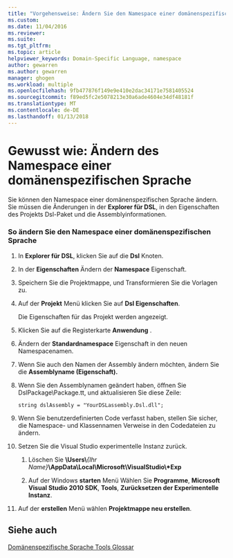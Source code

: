 ```yaml
---
title: "Vorgehensweise: Ändern Sie den Namespace einer domänenspezifischen Sprache | Microsoft Docs"
ms.custom: 
ms.date: 11/04/2016
ms.reviewer: 
ms.suite: 
ms.tgt_pltfrm: 
ms.topic: article
helpviewer_keywords: Domain-Specific Language, namespace
author: gewarren
ms.author: gewarren
manager: ghogen
ms.workload: multiple
ms.openlocfilehash: 9fb477876f149e9e410e2dac34171e7581405524
ms.sourcegitcommit: f89ed5fc2e5078213e30a6ade4604e34df48181f
ms.translationtype: MT
ms.contentlocale: de-DE
ms.lasthandoff: 01/13/2018
---
```

# <a name="how-to-change-the-namespace-of-a-domain-specific-language"></a>Gewusst wie: Ändern des Namespace einer domänenspezifischen Sprache
Sie können den Namespace einer domänenspezifischen Sprache ändern. Sie müssen die Änderungen in der **Explorer für DSL**, in den Eigenschaften des Projekts Dsl-Paket und die Assemblyinformationen.  
  
### <a name="to-change-the-namespace-of-a-domain-specific-language"></a>So ändern Sie den Namespace einer domänenspezifischen Sprache  
  
1.  In **Explorer für DSL**, klicken Sie auf die **Dsl** Knoten.  
  
2.  In der **Eigenschaften** Ändern der **Namespace** Eigenschaft.  
  
3.  Speichern Sie die Projektmappe, und Transformieren Sie die Vorlagen zu.  
  
4.  Auf der **Projekt** Menü klicken Sie auf **Dsl Eigenschaften**.  
  
     Die Eigenschaften für das Projekt werden angezeigt.  
  
5.  Klicken Sie auf die Registerkarte **Anwendung** .  
  
6.  Ändern der **Standardnamespace** Eigenschaft in den neuen Namespacenamen.  
  
7.  Wenn Sie auch den Namen der Assembly ändern möchten, ändern Sie die **Assemblyname (Eigenschaft).**  
  
8.  Wenn Sie den Assemblynamen geändert haben, öffnen Sie DslPackage\Package.tt, und aktualisieren Sie diese Zeile:  
  
     `string dslAssembly = "YourDSLassembly.Dsl.dll";`  
  
9. Wenn Sie benutzerdefinierten Code verfasst haben, stellen Sie sicher, die Namespace- und Klassennamen Verweise in den Codedateien zu ändern.  
  
10. Setzen Sie die Visual Studio experimentelle Instanz zurück.  
  
    1.  Löschen Sie **\Users\\***{Ihr Name}***\AppData\Local\Microsoft\VisualStudio\\\*Exp**  
  
    2.  Auf der Windows **starten** Menü Wählen Sie **Programme**, **Microsoft Visual Studio 2010 SDK**, **Tools**, **Zurücksetzen der Experimentelle Instanz**.  
  
11. Auf der **erstellen** Menü wählen **Projektmappe neu erstellen**.  
  
## <a name="see-also"></a>Siehe auch  
 [Domänenspezifische Sprache Tools Glossar](http://msdn.microsoft.com/en-us/ca5e84cb-a315-465c-be24-76aa3df276aa)